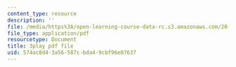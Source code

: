```yaml
---
content_type: resource
description: ''
file: /media/https%3A/open-learning-course-data-rc.s3.amazonaws.com/20-219-becoming-the-next-bill-nye-writing-and-hosting-the-educational-show-january-iap-2015/574ac8d43a56587cbda49cbf96e07637_kQnA60blp6o.pdf
file_type: application/pdf
resourcetype: Document
title: 3play pdf file
uid: 574ac8d4-3a56-587c-bda4-9cbf96e07637
---
```

